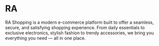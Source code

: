 # RA
RA Shopping is a modern e-commerce platform built to offer a seamless, secure, and satisfying shopping experience. From daily essentials to exclusive electronics, stylish fashion to trendy accessories, we bring you everything you need — all in one place.
